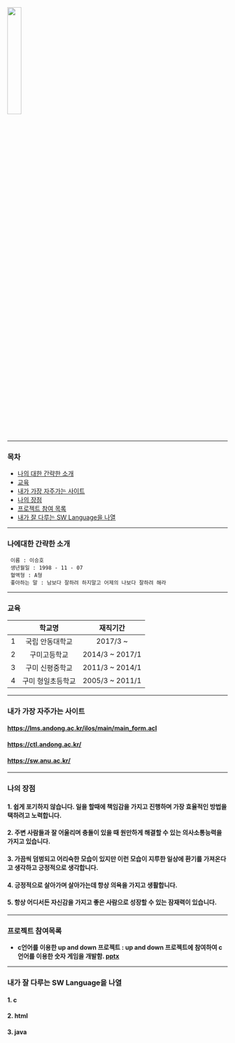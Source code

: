 
<img src = "https://user-images.githubusercontent.com/86451292/123887710-f42a6500-d98c-11eb-8ad6-715f7f32fa65.jpg" width="25%" height="25%" align="ㅣleft">

***
### 목차
- [나의 대한 간략한 소개](https://github.com/smu123/softwareFolio/blob/main/README.md#%EB%82%98%EC%97%90%EB%8C%80%ED%95%9C-%EA%B0%84%EB%9E%B5%ED%95%9C-%EC%86%8C%EA%B0%9C)
- [교육](https://github.com/smu123/softwareFolio/blob/main/README.md#%EA%B5%90%EC%9C%A1)
- [내가 가장 자주가는 사이트](https://github.com/smu123/softwareFolio/blob/main/README.md#%EB%82%B4%EA%B0%80-%EA%B0%80%EC%9E%A5-%EC%9E%90%EC%A3%BC%EA%B0%80%EB%8A%94-%EC%82%AC%EC%9D%B4%ED%8A%B8)
- [나의 장점](https://github.com/smu123/softwareFolio/blob/main/README.md#%EB%82%98%EC%9D%98-%EC%9E%A5%EC%A0%90)
- [프로젝트 참여 목록](https://github.com/smu123/softwareFolio/blob/main/README.md#%ED%94%84%EB%A1%9C%EC%A0%9D%ED%8A%B8-%EC%B0%B8%EC%97%AC%EB%AA%A9%EB%A1%9D)
- [내가 잘 다루는 SW Language을 나열](https://github.com/smu123/softwareFolio/blob/main/README.md#%EB%82%B4%EA%B0%80-%EC%9E%98-%EB%8B%A4%EB%A3%A8%EB%8A%94-sw-language%EC%9D%84-%EB%82%98%EC%97%B4)

***
### 나에대한 간략한 소개
```
 이름 : 이승호
 생년월일 : 1998 - 11 - 07
 혈액형 : A형
 좋아하는 말 : 남보다 잘하려 하지말고 어제의 나보다 잘하려 해라
```
***
### 교육

| | 학교명 | 재직기간 | 
| :-: | :-: | :-: | 
| 1 | 국립 안동대학교 | 2017/3 ~ |
| 2 | 구미고등학교 | 2014/3 ~ 2017/1 | 
| 3 | 구미 신평중학교 | 2011/3 ~ 2014/1 | 
| 4 | 구미 형일초등학교 | 2005/3 ~ 2011/1 | 

***
### 내가 가장 자주가는 사이트

#### https://lms.andong.ac.kr/ilos/main/main_form.acl
#### https://ctl.andong.ac.kr/
#### https://sw.anu.ac.kr/

***
### 나의 장점

#### 1. 쉽게 포기하지 않습니다. 일을 할때에 책임감을 가지고 진행하며 가장 효율적인 방법을 택하려고 노력합니다.
#### 2. 주변 사람들과 잘 어울리며 충돌이 있을 때 원만하게 해결할 수 있는 의사소통능력을 가지고 있습니다.
#### 3. 가끔씩 덤벙되고 어리숙한 모습이 있지만 이런 모습이 지루한 일상에 환기를 가져온다고 생각하고 긍정적으로 생각합니다.
#### 4. 긍정적으로 살아가며 살아가는데 항상 의욕을 가지고 생활합니다.
#### 5. 항상 어디서든 자신감을 가지고 좋은 사람으로 성장할 수 있는 잠재력이 있습니다.

***
### 프로젝트 참여목록

- __c언어를 이용한 up and down 프로젝트 : up and down 프로젝트에 참여하여 c 언어를 이용한 숫자 게임을 개발함. [pptx](https://github.com/smu123/softwareFolio/files/6737490/UP.AND.DOWN.5.24.2.pptx)__

***
### 내가 잘 다루는 SW Language을 나열

#### 1. c
#### 2. html
#### 3. java

